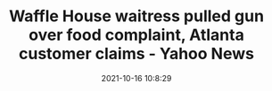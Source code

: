 ---
"title": "Waffle House waitress pulled gun over food complaint, Atlanta customer claims - Yahoo News"
"date": "2021-10-16 10:8:29"
"feed_name": "GOOGLENEWSCONSTRUCTION"
"feed_website": "https://news.google.com/search?q=construction%2Bincident&hl=en-US&gl=US&ceid=US:en"
"feed_rss": "https://news.google.com/rss/search?q=construction%2Bincident&hl=en-US&gl=US&ceid=US:en"
"link": "https://news.yahoo.com/waffle-house-waitress-pulled-gun-100829203.html"
"source": "{'href': 'https://news.yahoo.com', 'title': 'Yahoo News'}"
"file": "_posts/2021-1-1-a0011f2dc5e85fa50be54c8e80da9678f6f0eb60.md"
"accident": "0"
"drilling": "0"
"represented_by": "0"
"dead": "0"
"injured": "0"
"arrested": "0"
"place": "unknown place"
"where": "unknown site"
"causes": "unknown"
"place_uri": "unknown place"
---